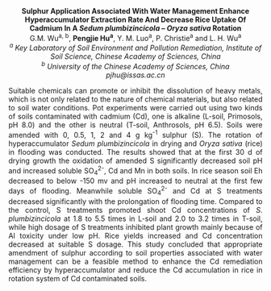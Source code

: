 <center><strong>Sulphur Application Associated With Water Management Enhance
Hyperaccumulator Extraction Rate And Decrease Rice Uptake Of Cadmium In
A <i>Sedum plumbizincicola</i> – <i>Oryza sativa</i> Rotation</strong>

<center>G.M. Wu<sup>a, b</sup>, <strong>Pengjie Hu<sup>a</sup></strong>, Y. M. Luo<sup>a</sup>, P. Christie<sup>a</sup> and L.
H. Wu<sup>a</sup>

<center><i><sup>a</sup> Key Laboratory of Soil Environment and Pollution Remediation,
Institute of Soil Science, Chinese Academy of Sciences, China</i>

<center><i><sup>b</sup> University of the Chinese Academy of Sciences, China</i>

<center><i>pjhu@issas.ac.cn</i>

<p style="text-align:justify">Suitable chemicals can promote or inhibit the dissolution of heavy
metals, which is not only related to the nature of chemical materials,
but also related to soil water conditions. Pot experiments were carried
out using two kinds of soils contaminated with cadmium (Cd), one is
alkaline (L-soil, Primosols, pH 8.0) and the other is neutral (T-soil,
Anthrosols, pH 6.5). Soils were amended with 0, 0.5, 1, 2 and 4 g kg<sup>-1</sup>
sulphur (S). The rotation of hyperaccumulator <i>Sedum plumbizincicola</i> in
drying and <i>Oryza sativa</i> (rice) in flooding was conducted. The results
showed that at the first 30 d of drying growth the oxidation of amended
S significantly decreased soil pH and increased soluble SO<sub>4</sub><sup>2-</sup>, Cd
and Mn in both soils. In rice season soil Eh decreased to below -150 mv
and pH increased to neutral at the first few days of flooding. Meanwhile
soluble SO<sub>4</sub><sup>2-</sup> and Cd at S treatments decreased significantly with
the prolongation of flooding time. Compared to the control, S treatments
promoted shoot Cd concentrations of <i>S. plumbizincicola</i> at 1.8 to 5.5
times in L-soil and 2.0 to 3.2 times in T-soil, while high dosage of S
treatments inhibited plant growth mainly because of Al toxicity under
low pH. Rice yields increased and Cd concentration decreased at suitable
S dosage. This study concluded that appropriate amendment of sulphur
according to soil properties associated with water management can be a
feasible method to enhance the Cd remediation efficiency by
hyperaccumulator and reduce the Cd accumulation in rice in rotation
system of Cd contaminated soils.
